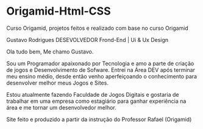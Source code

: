 # Origamid-Html-CSS
 Curso Origamid, projetos feitos e realizado com base no curso Origamid
 
Gustavo Rodrigues
DESEVOLVEDOR Frond-End | Ui & Ux Design

Ola tudo bem, Me chamo Gustavo.

Sou um Programador apaixonado por Tecnologia e amo a parte de criação de jogos e Desenvolvimento de Sofware. Entrei na Área DEV após terminar meu ensino médio, desde então venho aperfeiçoando o conhecimento para desenvolver melhor meus Jogos e Sites.

Estou atualmente fazendo Faculdade de Jogos Digitais e gostaria de trabalhar em uma empresa como estagiário para ganhar experiência na área e me tornar um desenvolvedor melhor.

Site feito e produzido a partir da instrução do Professor Rafael (Origamid)
